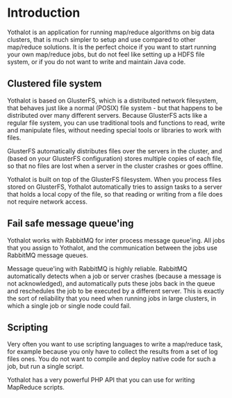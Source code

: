 # Introduction

Yothalot is an application for running map/reduce algorithms on big
data clusters, that is much simpler to setup and use compared to other
map/reduce solutions. It is the perfect choice if you want to start 
running your own map/reduce jobs, but do not feel like setting up a 
HDFS file system, or if you do not want to write and maintain Java code.


## Clustered file system

Yothalot is based on GlusterFS, which is a distributed network 
filesystem, that behaves just like a normal (POSIX) file system - but 
that happens to be distributed over many different servers. Because 
GlusterFS acts like a regular file system, you can use traditional 
tools and functions to read, write and manipulate files, without needing
special tools or libraries to work with files.

GlusterFS automatically distributes files over the servers in the 
cluster, and (based on your GlusterFS configuration) stores multiple 
copies of each file, so that no files are lost when a server in the
cluster crashes or goes offline.

Yothalot is built on top of the GlusterFS filesystem. When you process 
files stored on GlusterFS, Yothalot automatically tries to assign tasks 
to a server that holds a local copy of the file, so that reading or 
writing from a file does not require network access.


## Fail safe message queue'ing

Yothalot works with RabbitMQ for inter process message queue'ing. All 
jobs that you assign to Yothalot, and the communication between the jobs
use RabbitMQ message queues.

Message queue'ing with RabbitMQ is highly reliable. RabbitMQ automatically 
detects when a job or server crashes (because a message is not 
acknowledged), and automatically puts these jobs back in the queue and 
reschedules the job to be executed by a different server. This is 
exactly the sort of reliability that you need when running jobs in
large clusters, in which a single job or single node could fail.


## Scripting

Very often you want to use scripting languages to write a map/reduce task,
for example because you only have to collect the results from a set of
log files ones. You do not want to compile and deploy native code for
such a job, but run a single script.

Yothalot has a very powerful PHP API that you can use for writing
MapReduce scripts.

